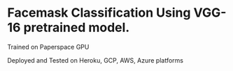 # Facemask Classification Using VGG-16 pretrained model.

Trained on Paperspace GPU

Deployed and Tested on Heroku, GCP, AWS, Azure platforms
